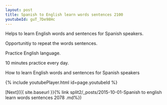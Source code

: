 ```yaml
---
layout: post
title: Spanish to English learn words sentences 2100 
youtubeId: guT_7De98Hc
---
```

 
 
Helps to learn English words and sentences for Spanish speakers.

Opportunitiy to repeat the words sentences. 

Practice English language. 
 
10 minutes practice every day. 
 
How to learn English words and sentences for Spanish speakers 
 
{% include youtubePlayer.html id=page.youtubeId %}
 
 
[Next]({{ site.baseurl }}{% link  split2/_posts/2015-10-01-Spanish to english learn words sentences 2078 .md%})
 
